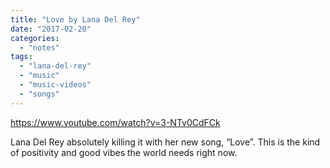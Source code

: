 ```yaml
---
title: "Love by Lana Del Rey"
date: "2017-02-20"
categories: 
  - "notes"
tags: 
  - "lana-del-rey"
  - "music"
  - "music-videos"
  - "songs"
---
```


https://www.youtube.com/watch?v=3-NTv0CdFCk

Lana Del Rey absolutely killing it with her new song, “Love”. This is the kind of positivity and good vibes the world needs right now.

